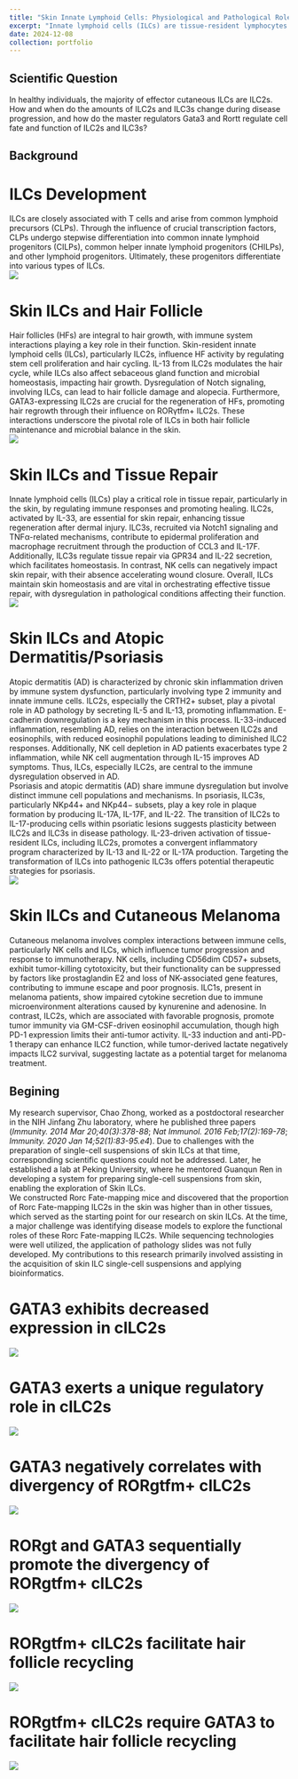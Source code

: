 ```yaml
---
title: "Skin Innate Lymphoid Cells: Physiological and Pathological Roles"
excerpt: "Innate lymphoid cells (ILCs) are tissue-resident lymphocytes that lack rearranged antigen receptors. Cutaneous ILCs, mainly ILC2s, are essential for sustaining tissue equilibrium, contributing to physiological and pathological roles. Here, this review explores the characteristics of cutaneous ILCs in different conditions. This review highlights the role of skin ILCs in maintaining tissue homeostasis by regulating microbiome balance. It examines how their dysfunction can lead to inflammatory skin diseases like atopic dermatitis, psoriasis, and melanoma. ILC-related factors contribute to physiological functions and their implications in various pathological conditions, potentially highlighting key areas for future research. We now explore how these studies have enhanced our understanding of ILC regulation and the potential therapeutic applications of targeting these cells in skin inflammation based on microbiota and metabolism.<br/><img src='/images/Skin_ILCs/Development.png'>"
date: 2024-12-08
collection: portfolio
---
```


## Scientific Question
In healthy individuals, the majority of effector cutaneous ILCs are ILC2s. How and when do the amounts of ILC2s and ILC3s change during disease progression, and how do the master regulators Gata3 and Rortt regulate cell fate and function of ILC2s and ILC3s?

## Background
# ILCs Development
ILCs are closely associated with T cells and arise from common lymphoid precursors (CLPs). Through the influence of crucial transcription factors, CLPs undergo stepwise differentiation into common innate lymphoid progenitors (CILPs), common helper innate lymphoid progenitors (CHILPs), and other lymphoid progenitors. Ultimately, these progenitors differentiate into various types of ILCs.<br/>
<img src="/images/Skin_ILCs/ILCs_Th.png"><br/>

# Skin ILCs and Hair Follicle
Hair follicles (HFs) are integral to hair growth, with immune system interactions playing a key role in their function. Skin-resident innate lymphoid cells (ILCs), particularly ILC2s, influence HF activity by regulating stem cell proliferation and hair cycling. IL-13 from ILC2s modulates the hair cycle, while ILCs also affect sebaceous gland function and microbial homeostasis, impacting hair growth. Dysregulation of Notch signaling, involving ILCs, can lead to hair follicle damage and alopecia. Furthermore, GATA3-expressing ILC2s are crucial for the regeneration of HFs, promoting hair regrowth through their influence on RORγtfm+ ILC2s. These interactions underscore the pivotal role of ILCs in both hair follicle maintenance and microbial balance in the skin.<br/>
<img src="/images/Skin_ILCs/Hair.png"><br/>

# Skin ILCs and Tissue Repair
Innate lymphoid cells (ILCs) play a critical role in tissue repair, particularly in the skin, by regulating immune responses and promoting healing. ILC2s, activated by IL-33, are essential for skin repair, enhancing tissue regeneration after dermal injury. ILC3s, recruited via Notch1 signaling and TNFα-related mechanisms, contribute to epidermal proliferation and macrophage recruitment through the production of CCL3 and IL-17F. Additionally, ILC3s regulate tissue repair via GPR34 and IL-22 secretion, which facilitates homeostasis. In contrast, NK cells can negatively impact skin repair, with their absence accelerating wound closure. Overall, ILCs maintain skin homeostasis and are vital in orchestrating effective tissue repair, with dysregulation in pathological conditions affecting their function.<br/>
<img src="/images/Skin_ILCs/Wound_Healing.png"><br/>

# Skin ILCs and Atopic Dermatitis/Psoriasis
Atopic dermatitis (AD) is characterized by chronic skin inflammation driven by immune system dysfunction, particularly involving type 2 immunity and innate immune cells. ILC2s, especially the CRTH2+ subset, play a pivotal role in AD pathology by secreting IL-5 and IL-13, promoting inflammation. E-cadherin downregulation is a key mechanism in this process. IL-33-induced inflammation, resembling AD, relies on the interaction between ILC2s and eosinophils, with reduced eosinophil populations leading to diminished ILC2 responses. Additionally, NK cell depletion in AD patients exacerbates type 2 inflammation, while NK cell augmentation through IL-15 improves AD symptoms. Thus, ILCs, especially ILC2s, are central to the immune dysregulation observed in AD.<br/>
Psoriasis and atopic dermatitis (AD) share immune dysregulation but involve distinct immune cell populations and mechanisms. In psoriasis, ILC3s, particularly NKp44+ and NKp44− subsets, play a key role in plaque formation by producing IL-17A, IL-17F, and IL-22. The transition of ILC2s to IL-17-producing cells within psoriatic lesions suggests plasticity between ILC2s and ILC3s in disease pathology. IL-23-driven activation of tissue-resident ILCs, including ILC2s, promotes a convergent inflammatory program characterized by IL-13 and IL-22 or IL-17A production. Targeting the transformation of ILCs into pathogenic ILC3s offers potential therapeutic strategies for psoriasis.<br/>
<img src="/images/Skin_ILCs/Atopic_Dermatitis_Psoriasis.png"><br/>

# Skin ILCs and Cutaneous Melanoma
Cutaneous melanoma involves complex interactions between immune cells, particularly NK cells and ILCs, which influence tumor progression and response to immunotherapy. NK cells, including CD56dim CD57+ subsets, exhibit tumor-killing cytotoxicity, but their functionality can be suppressed by factors like prostaglandin E2 and loss of NK-associated gene features, contributing to immune escape and poor prognosis. ILC1s, present in melanoma patients, show impaired cytokine secretion due to immune microenvironment alterations caused by kynurenine and adenosine. In contrast, ILC2s, which are associated with favorable prognosis, promote tumor immunity via GM-CSF-driven eosinophil accumulation, though high PD-1 expression limits their anti-tumor activity. IL-33 induction and anti-PD-1 therapy can enhance ILC2 function, while tumor-derived lactate negatively impacts ILC2 survival, suggesting lactate as a potential target for melanoma treatment.


## Begining
My research supervisor, Chao Zhong, worked as a postdoctoral researcher in the NIH Jinfang Zhu laboratory, where he published three papers (*Immunity. 2014 Mar 20;40(3):378-88*; *Nat Immunol. 2016 Feb;17(2):169-78*; *Immunity. 2020 Jan 14;52(1):83-95.e4*). Due to challenges with the preparation of single-cell suspensions of skin ILCs at that time, corresponding scientific questions could not be addressed. Later, he established a lab at Peking University, where he mentored Guanqun Ren in developing a system for preparing single-cell suspensions from skin, enabling the exploration of Skin ILCs.<br/>
We constructed Rorc Fate-mapping mice and discovered that the proportion of Rorc Fate-mapping ILC2s in the skin was higher than in other tissues, which served as the starting point for our research on skin ILCs. At the time, a major challenge was identifying disease models to explore the functional roles of these Rorc Fate-mapping ILC2s. While sequencing technologies were well utilized, the application of pathology slides was not fully developed. My contributions to this research primarily involved assisting in the acquisition of skin ILC single-cell suspensions and applying bioinformatics.<br/>

# GATA3 exhibits decreased expression in cILC2s
<img src="/images/Skin_ILCs/Figure1.png"><br/>

# GATA3 exerts a unique regulatory role in cILC2s
<img src="/images/Skin_ILCs/Figure2.png"><br/>

# GATA3 negatively correlates with divergency of RORgtfm+ cILC2s
<img src="/images/Skin_ILCs/Figure3.png"><br/>

# RORgt and GATA3 sequentially promote the divergency of RORgtfm+ cILC2s
<img src="/images/Skin_ILCs/Figure4.png"><br/>

# RORgtfm+ cILC2s facilitate hair follicle recycling
<img src="/images/Skin_ILCs/Figure5.png"><br/>

# RORgtfm+ cILC2s require GATA3 to facilitate hair follicle recycling
<img src="/images/Skin_ILCs/Figure6.png"><br/>
